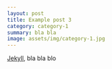 ```yaml
---
layout: post
title: Example post 3
category: category-1
summary: bla bla
image: assets/img/category-1.jpg
---
```


[Jekyll](https://jekyllrb.com/), bla bla blo
